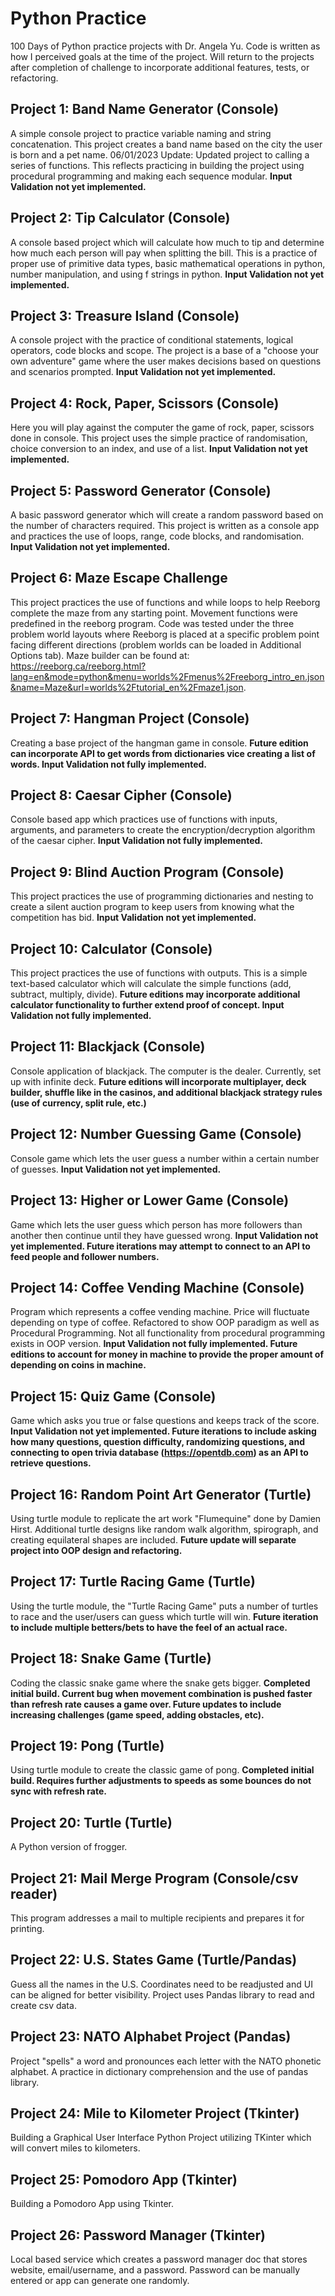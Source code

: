 # Python Practice
100 Days of Python practice projects with Dr. Angela Yu.  Code is written as how I perceived goals at the time of the project.  Will return to the projects after completion of challenge to incorporate additional features, tests, or refactoring.

## Project 1:  Band Name Generator (Console)
A simple console project to practice variable naming and string concatenation.  This project creates a band name based on the city the user is born and a pet name.
06/01/2023 Update: Updated project to calling a series of functions. This reflects practicing in building the project using procedural programming and making each sequence modular.
**Input Validation not yet implemented.**

## Project 2:  Tip Calculator (Console)
A console based project which will calculate how much to tip and determine how much each person will pay when splitting the bill.  This is a practice of proper use of primitive data types, basic mathematical operations in python, number manipulation, and using f strings in python.  **Input Validation not yet implemented.**

## Project 3:  Treasure Island (Console)
A console project with the practice of conditional statements, logical operators, code blocks and scope.  The project is a base of a "choose your own adventure" game where the user makes decisions based on questions and scenarios prompted.  **Input Validation not yet implemented.**

## Project 4:  Rock, Paper, Scissors (Console)
Here you will play against the computer the game of rock, paper, scissors done in console.  This project uses the simple practice of randomisation, choice conversion to an index, and use of a list.  **Input Validation not yet implemented.**

## Project 5:  Password Generator (Console)
A basic password generator which will create a random password based on the number of characters required.  This project is written as a console app and practices the use of loops, range, code blocks, and randomisation.  **Input Validation not yet implemented.**

## Project 6:  Maze Escape Challenge
This project practices the use of functions and while loops to help Reeborg complete the maze from any starting point.  Movement functions were predefined in the reeborg program.  Code was tested under the three problem world layouts where Reeborg is placed at a specific problem point facing different directions (problem worlds can be loaded in Additional Options tab).  Maze builder can be found at:  https://reeborg.ca/reeborg.html?lang=en&mode=python&menu=worlds%2Fmenus%2Freeborg_intro_en.json&name=Maze&url=worlds%2Ftutorial_en%2Fmaze1.json.

## Project 7:  Hangman Project (Console)
Creating a base project of the hangman game in console.  **Future edition can incorporate API to get words from dictionaries vice creating a list of words.  Input Validation not fully implemented.**

## Project 8:  Caesar Cipher (Console)
Console based app which practices use of functions with inputs, arguments, and parameters to create the encryption/decryption algorithm of the caesar cipher.  **Input Validation not fully implemented.**

## Project 9:  Blind Auction Program (Console)
This project practices the use of programming dictionaries and nesting to create a silent auction program to keep users from knowing what the competition has bid.  **Input Validation not yet implemented.**

## Project 10:  Calculator (Console)
This project practices the use of functions with outputs.  This is a simple text-based calculator which will calculate the simple functions (add, subtract, multiply, divide).  **Future editions may incorporate additional calculator functionality to further extend proof of concept.  Input Validation not fully implemented.**

## Project 11:  Blackjack (Console)
Console application of blackjack.  The computer is the dealer.  Currently, set up with infinite deck.  **Future editions will incorporate multiplayer, deck builder, shuffle like in the casinos, and additional blackjack strategy rules (use of currency, split rule, etc.)**

## Project 12:  Number Guessing Game (Console)
Console game which lets the user guess a number within a certain number of guesses.  **Input Validation not yet implemented.**

## Project 13:  Higher or Lower Game (Console)
Game which lets the user guess which person has more followers than another then continue until they have guessed wrong.  **Input Validation not yet implemented.  Future iterations may attempt to connect to an API to feed people and follower numbers.**

## Project 14:  Coffee Vending Machine (Console)
Program which represents a coffee vending machine.  Price will fluctuate depending on type of coffee.  Refactored to show OOP paradigm as well as Procedural Programming.  Not all functionality from procedural programming exists in OOP version.  **Input Validation not fully implemented.  Future editions to account for money in machine to provide the proper amount of depending on coins in machine.**

## Project 15:  Quiz Game (Console)
Game which asks you true or false questions and keeps track of the score.  **Input Validation not yet implemented.  Future iterations to include asking how many questions, question difficulty, randomizing questions, and connecting to open trivia database (https://opentdb.com) as an API to retrieve questions.**

## Project 16:  Random Point Art Generator (Turtle)
Using turtle module to replicate the art work "Flumequine" done by Damien Hirst.  Additional turtle designs like random walk algorithm, spirograph, and creating equilateral shapes are included.  **Future update will separate project into OOP design and refactoring.**

## Project 17:  Turtle Racing Game (Turtle)
Using the turtle module, the "Turtle Racing Game" puts a number of turtles to race and the user/users can guess which turtle will win.  **Future iteration to include multiple betters/bets to have the feel of an actual race.**

## Project 18:  Snake Game (Turtle)
Coding the classic snake game where the snake gets bigger. **Completed initial build.  Current bug when movement combination is pushed faster than refresh rate causes a game over.  Future updates to include increasing challenges (game speed, adding obstacles, etc).**

## Project 19:  Pong (Turtle)
Using turtle module to create the classic game of pong.  **Completed initial build.  Requires further adjustments to speeds as some bounces do not sync with refresh rate.** 

## Project 20:  Turtle (Turtle)
A Python version of frogger.

## Project 21:  Mail Merge Program (Console/csv reader)
This program addresses a mail to multiple recipients and prepares it for printing.

## Project 22:  U.S. States Game (Turtle/Pandas)
Guess all the names in the U.S.  Coordinates need to be readjusted and UI can be aligned for better visibility.  Project uses Pandas library to read and create csv data.

## Project 23:  NATO Alphabet Project (Pandas)
Project "spells" a word and pronounces each letter with the NATO phonetic alphabet.  A practice in dictionary comprehension and the use of pandas library.

## Project 24:  Mile to Kilometer Project (Tkinter)
Building a Graphical User Interface Python Project utilizing TKinter which will convert miles to kilometers.

## Project 25:  Pomodoro App (Tkinter)
Building a Pomodoro App using Tkinter.

## Project 26:  Password Manager (Tkinter)
Local based service which creates a password manager doc that stores website, email/username, and a password.  Password can be manually entered or app can generate one randomly.
